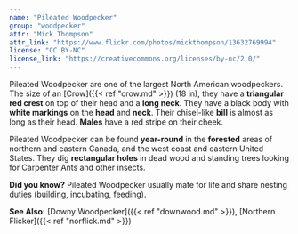 ```yaml
---
name: "Pileated Woodpecker"
group: "woodpecker"
attr: "Mick Thompson"
attr_link: "https://www.flickr.com/photos/mickthompson/13632769994"
license: "CC BY-NC"
license_link: "https://creativecommons.org/licenses/by-nc/2.0/"
---
```

Pileated Woodpecker are one of the largest North American woodpeckers. The size of an [Crow]({{< ref "crow.md" >}}) (18 in), they have a **triangular red crest** on top of their head and a **long neck**. They have a black body with **white markings** on the **head** and **neck**. Their chisel-like **bill** is almost as long as their head. **Males** have a red stripe on their cheek.

Pileated Woodpecker can be found **year-round** in the **forested** areas of northern and eastern Canada, and the west coast and eastern United States. They dig **rectangular holes** in dead wood and standing trees looking for Carpenter Ants and other insects.

**Did you know?** Pileated Woodpecker usually mate for life and share nesting duties (building, incubating, feeding).

<!-- generated, do not edit -->
**See Also:**
[Downy Woodpecker]({{< ref "downwood.md" >}}),
[Northern Flicker]({{< ref "norflick.md" >}})
